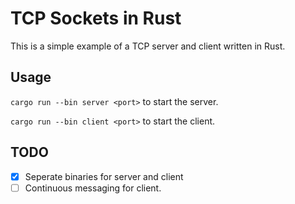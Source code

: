 # TCP Sockets in Rust

This is a simple example of a TCP server and client written in Rust.

## Usage

`cargo run --bin server <port>` to start the server.

`cargo run --bin client <port>` to start the client.

## TODO

- [x] Seperate binaries for server and client
- [ ] Continuous messaging for client.
